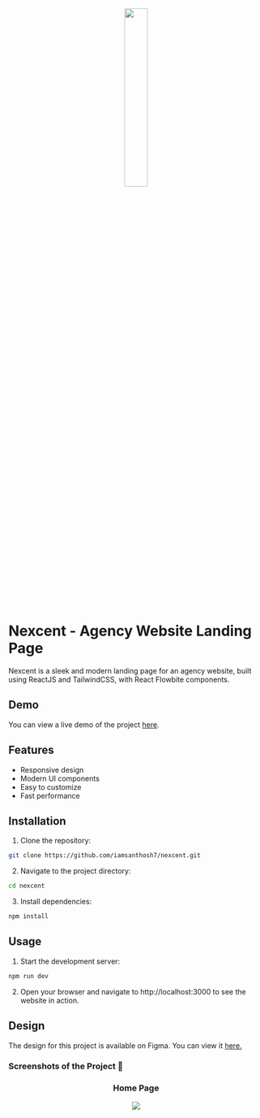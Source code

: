 <div align='center'><img style="width:30%" src='https://github.com/imsanthosh7/Agency-Website/assets/154437536/2a8ed010-6605-4daf-88c4-70120c3d0d39'/></div>

# Nexcent - Agency Website Landing Page

Nexcent is a sleek and modern landing page for an agency website, built using ReactJS and TailwindCSS, with React Flowbite components.





## Demo

You can view a live demo of the project [here](https://nexcent-web.vercel.app/).
## Features

* Responsive design
* Modern UI components
* Easy to customize
* Fast performance
## Installation
1. Clone the repository:

```bash
git clone https://github.com/iamsanthosh7/nexcent.git
```
2. Navigate to the project directory:

```bash
cd nexcent
```
3. Install dependencies:

```bash
npm install
```
## Usage

1. Start the development server:

```bash
npm run dev
```
2. Open your browser and navigate to http://localhost:3000 to see the website in action.

## Design
The design for this project is available on Figma. You can view it [here.](https://www.figma.com/design/7hjPJRDz3Y55HcblatmjNA/Responsive-Landing-Page-Design-%7C-Website-Home-Page-Design-%7C-Agency-Website-UI-Design-(Community)?node-id=0-1&t=99fB4FxrTlEzCWQN-1)


<h3>Screenshots of the Project 📸</h3>
<h3 align='center'>Home Page</h3>
<div align='center'>
<img src='https://github.com/imsanthosh7/Agency-Website/assets/154437536/1264afda-5053-4619-ab9c-e067d12a6c09'/>
</div>
